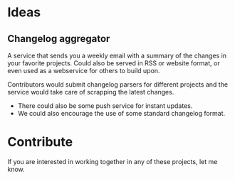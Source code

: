 Ideas
=====

## Changelog aggregator

A service that sends you a weekly email with a summary of the changes in your favorite projects. Could also be served in RSS or website format, or even used as a webservice for others to build upon.

Contributors would submit changelog parsers for different projects and the service would take care of scrapping the latest changes.

 * There could also be some push service for instant updates.
 * We could also encourage the use of some standard changelog format.


# Contribute

If you are interested in working together in any of these projects, let me know.
